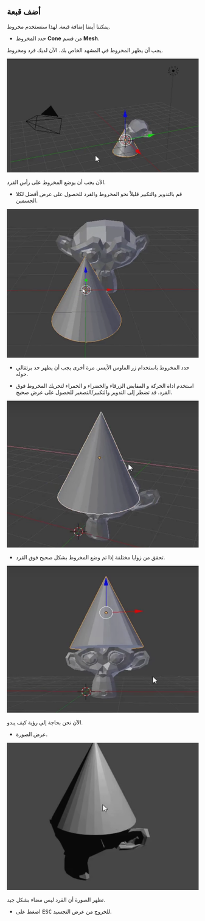 ## أضف قبعة

يمكننا أيضا إضافة قبعة. لهذا سنستخدم مخروط.

+ حدد المخروط **Cone** من قسم **Mesh**.

يجب أن يظهر المخروط في المشهد الخاص بك. الآن لديك قرد ومخروط.

![قرد ومخروط](images/monkey-and-cone.png)

الآن يجب أن يوضع المخروط على رأس القرد.

+ قم بالتدوير والتكبير قليلاً نحو المخروط والقرد للحصول على عرض أفضل لكلا الجسمين.

![تكبير على القرد](images/zoom-monkey.png)

+ حدد المخروط باستخدام زر الماوس الأيسر. مرة أخرى يجب أن يظهر حد برتقالي حوله.

+ استخدم اداة الحركة و المقابض الزرقاء والخضراء و الحمراء لتحريك المخروط فوق القرد. قد تضطر إلى التدوير والتكبير/التصغير للحصول على عرض صحيح.

![مخروط على القرد](images/cone-monkey.png)

+ تحقق من زوايا مختلفة إذا تم وضع المخروط بشكل صحيح فوق القرد.

![تحقق من المخروط](images/check-cone.png)

الآن نحن بحاجة إلى رؤية كيف يبدو.

+ عرض الصورة.

![عرض قرد المخروط](images/render-cone-monkey.png)

تظهر الصورة أن القرد ليس مضاء بشكل جيد.

+ اضغط على <kbd>ESC</kbd> للخروج من عرض التجسيد.